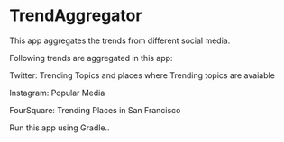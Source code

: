 # TrendAggregator

This app aggregates the trends from different social media.

Following trends are aggregated in this app:

Twitter: Trending Topics and places where Trending topics are avaiable

Instagram: Popular Media

FourSquare: Trending Places in San Francisco

Run this app using Gradle.. 

